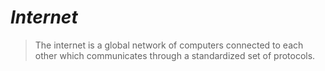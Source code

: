 # ***Internet***

> The internet is a global network of computers connected to each other which communicates through a standardized set of protocols.